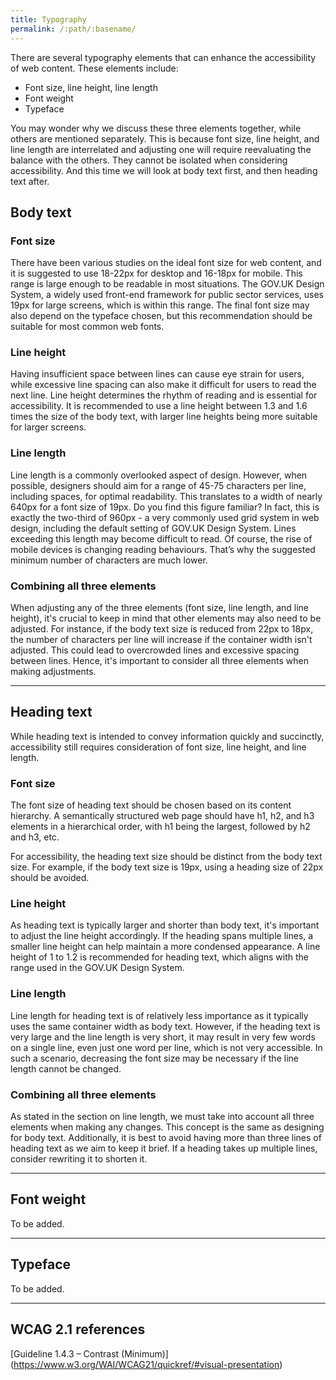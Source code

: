 ```yaml
---
title: Typography
permalink: /:path/:basename/
---
```

There are several typography elements that can enhance the accessibility of web content. These elements include:
- Font size, line height, line length
- Font weight
- Typeface

You may wonder why we discuss these three elements together, while others are mentioned separately. This is because font size, line height, and line length are interrelated and adjusting one will require reevaluating the balance with the others. They cannot be isolated when considering accessibility. And this time we will look at body text first, and then heading text after.

## Body text

### Font size

There have been various studies on the ideal font size for web content, and it is suggested to use 18-22px for desktop and 16-18px for mobile. This range is large enough to be readable in most situations. The GOV.UK Design System, a widely used front-end framework for public sector services, uses 19px for large screens, which is within this range. The final font size may also depend on the typeface chosen, but this recommendation should be suitable for most common web fonts.

### Line height

Having insufficient space between lines can cause eye strain for users, while excessive line spacing can also make it difficult for users to read the next line. Line height determines the rhythm of reading and is essential for accessibility. It is recommended to use a line height between 1.3 and 1.6 times the size of the body text, with larger line heights being more suitable for larger screens.

### Line length

Line length is a commonly overlooked aspect of design. However, when possible, designers should aim for a range of 45-75 characters per line, including spaces, for optimal readability. This translates to a width of nearly 640px for a font size of 19px. Do you find this figure familiar? In fact, this is exactly the two-third of 960px - a very commonly used grid system in web design, including the default setting of GOV.UK Design System. Lines exceeding this length may become difficult to read. Of course, the rise of mobile devices is changing reading behaviours. That’s why the suggested minimum number of characters are much lower. 

### Combining all three elements

When adjusting any of the three elements (font size, line length, and line height), it's crucial to keep in mind that other elements may also need to be adjusted. For instance, if the body text size is reduced from 22px to 18px, the number of characters per line will increase if the container width isn't adjusted. This could lead to overcrowded lines and excessive spacing between lines. Hence, it's important to consider all three elements when making adjustments.

___

## Heading text

While heading text is intended to convey information quickly and succinctly, accessibility still requires consideration of font size, line height, and line length.

### Font size

The font size of heading text should be chosen based on its content hierarchy. A semantically structured web page should have h1, h2, and h3 elements in a hierarchical order, with h1 being the largest, followed by h2 and h3, etc.

For accessibility, the heading text size should be distinct from the body text size. For example, if the body text size is 19px, using a heading size of 22px should be avoided.

### Line height

As heading text is typically larger and shorter than body text, it's important to adjust the line height accordingly. If the heading spans multiple lines, a smaller line height can help maintain a more condensed appearance. A line height of 1 to 1.2 is recommended for heading text, which aligns with the range used in the GOV.UK Design System.

### Line length

Line length for heading text is of relatively less importance as it typically uses the same container width as body text. However, if the heading text is very large and the line length is very short, it may result in very few words on a single line, even just one word per line, which is not very accessible. In such a scenario, decreasing the font size may be necessary if the line length cannot be changed.

### Combining all three elements

As stated in the section on line length, we must take into account all three elements when making any changes. This concept is the same as designing for body text. Additionally, it is best to avoid having more than three lines of heading text as we aim to keep it brief. If a heading takes up multiple lines, consider rewriting it to shorten it.

___ 

## Font weight

To be added.

___

## Typeface

To be added.

___

## WCAG 2.1 references

[Guideline 1.4.3 – Contrast (Minimum)]
(https://www.w3.org/WAI/WCAG21/quickref/#visual-presentation)
